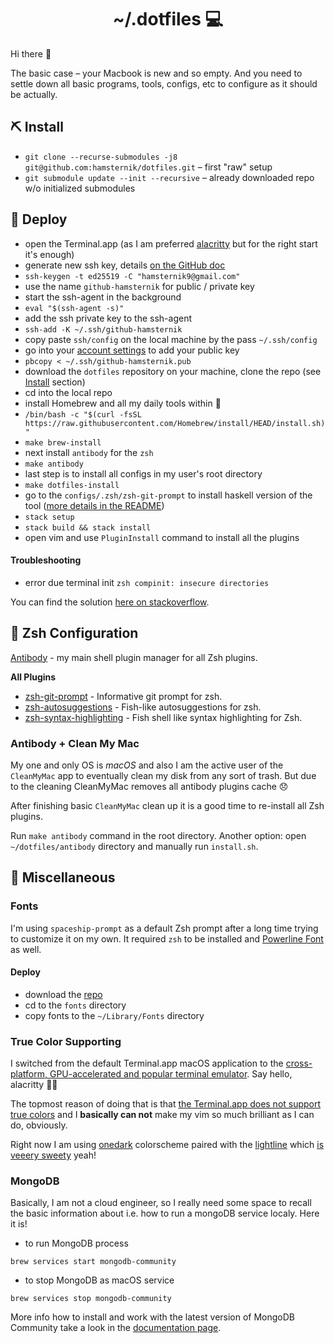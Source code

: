 <h1 align="center">~/.dotfiles 💻</h1>

Hi there 👋

The basic case – your Macbook is new and so empty. And you need to settle down all basic programs, tools, configs, etc to configure as it should be actually.

## ⛏ Install

- `git clone --recurse-submodules -j8 git@github.com:hamsternik/dotfiles.git` – first "raw" setup
- `git submodule update --init --recursive` – already downloaded repo w/o initialized submodules

## 🗿 Deploy

- open the Terminal.app (as I am preferred [alacritty](https://github.com/alacritty/alacritty) but for the right start it's enough)
- generate new ssh key, details [on the GitHub doc](https://docs.github.com/en/github/authenticating-to-github/generating-a-new-ssh-key-and-adding-it-to-the-ssh-agent)
- `ssh-keygen -t ed25519 -C "hamsternik9@gmail.com"`
- use the name `github-hamsternik` for public / private key
- start the ssh-agent in the background
- `eval "$(ssh-agent -s)"`
- add the ssh private key to the ssh-agent
- `ssh-add -K ~/.ssh/github-hamsternik`
- copy paste `ssh/config` on the local machine by the pass `~/.ssh/config`
- go into your [account settings](https://github.com/settings/keys) to add your public key
- `pbcopy < ~/.ssh/github-hamsternik.pub`
- download the `dotfiles` repository on your machine, clone the repo (see [Install](#-install) section)
- cd into the local repo
- install Homebrew and all my daily tools within 🍻
- `/bin/bash -c "$(curl -fsSL https://raw.githubusercontent.com/Homebrew/install/HEAD/install.sh)"`
- `make brew-install`
- next install `antibody` for the `zsh`
- `make antibody`
- last step is to install all configs in my user's root directory
- `make dotfiles-install`
- go to the `configs/.zsh/zsh-git-prompt` to install haskell version of the tool ([more details in the README](https://github.com/hamsternik/zsh-git-prompt?organization=hamsternik&organization=hamsternik))
- `stack setup`
- `stack build && stack install`
- open vim and use `PluginInstall` command to install all the plugins

#### Troubleshooting

- error due terminal init `zsh compinit: insecure directories`

You can find the solution [here on stackoverflow](https://stackoverflow.com/questions/13762280/zsh-compinit-insecure-directories).

## 📑 Zsh Configuration

[Antibody](https://getantibody.github.io) - my main shell plugin manager for all Zsh plugins.

**All Plugins**

- [zsh-git-prompt](https://github.com/olivierverdier/zsh-git-prompt) - Informative git prompt for zsh.
- [zsh-autosuggestions](https://github.com/zsh-users/zsh-autosuggestions) - Fish-like autosuggestions for zsh.
- [zsh-syntax-highlighting](https://github.com/zsh-users/zsh-syntax-highlighting) - Fish shell like syntax highlighting for Zsh.

### Antibody + Clean My Mac

My one and only OS is *macOS* and also I am the active user of the `CleanMyMac` app to eventually clean my disk from any sort of trash. But due to the cleaning CleanMyMac removes all antibody plugins cache 😞

After finishing basic `CleanMyMac` clean up it is a good time to re-install all Zsh plugins.

Run `make antibody` command in the root directory. Another option: open `~/dotfiles/antibody` directory and manually run `install.sh`.

## 👀 Miscellaneous

### Fonts

I'm using `spaceship-prompt` as a default Zsh prompt after a long time trying to customize it on my own. It required `zsh` to be installed and [Powerline Font](https://github.com/powerline/fonts) as well.

#### Deploy

- download the [repo](https://github.com/hamsternik/dotfiles/tree/master/fonts)
- cd to the `fonts` directory
- copy fonts to the `~/Library/Fonts` directory

### True Color Supporting

I switched from the default Terminal.app macOS application to the [cross-platform, GPU-accelerated and popular terminal emulator](https://github.com/alacritty/alacritty). Say hello, alacritty 👋🏻

The topmost reason of doing that is that [the Terminal.app does not support true colors](https://gist.github.com/XVilka/8346728#not-supporting-true-color) and I **basically can not** make my vim so much brilliant as I can do, obviously.

Right now I am using [onedark](https://github.com/joshdick/onedark.vim) colorscheme paired with the [lightline](https://github.com/itchyny/lightline.vim) which [is veeery sweety](https://www.sainnhe.dev/post/status-line-config/) yeah!

### MongoDB

Basically, I am not a cloud engineer, so I really need some space to recall the basic information about i.e. how to run
a mongoDB service localy. Here it is!

- to run MongoDB process

```
brew services start mongodb-community
```

- to stop MongoDB as macOS service
```
brew services stop mongodb-community
```

More info how to install and work with the latest version of MongoDB Community take a look in the [documentation page](https://docs.mongodb.com/manual/tutorial/install-mongodb-on-os-x/#run-mongodb-community-edition).
